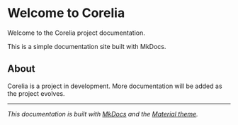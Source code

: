 # Welcome to Corelia

Welcome to the Corelia project documentation.

This is a simple documentation site built with MkDocs.

## About

Corelia is a project in development. More documentation will be added as the project evolves.

---

*This documentation is built with [MkDocs](https://www.mkdocs.org) and the [Material theme](https://squidfunk.github.io/mkdocs-material/).*
